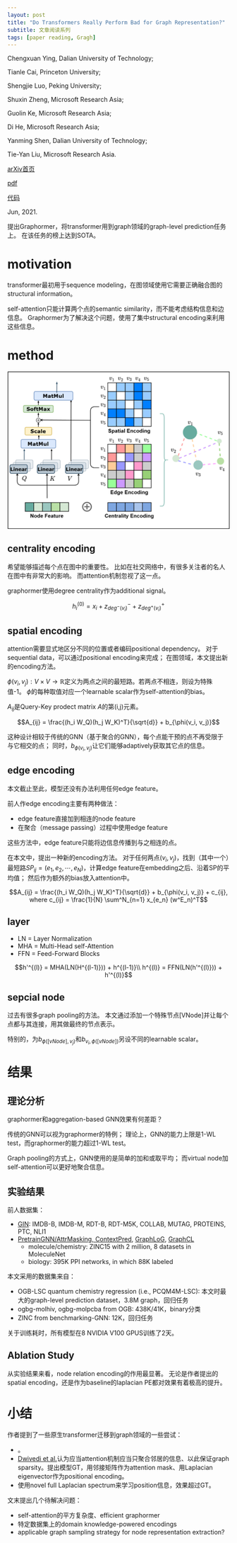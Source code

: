 ```yaml
---
layout: post
title: "Do Transformers Really Perform Bad for Graph Representation?"
subtitle: 文章阅读系列
tags: [paper reading, Gragh]
---
```


Chengxuan Ying, Dalian University of Technology;

Tianle Cai, Princeton University;

Shengjie Luo, Peking University;

Shuxin Zheng, Microsoft Research Asia;

Guolin Ke, Microsoft Research Asia;

Di He, Microsoft Research Asia;

Yanming Shen, Dalian University of Technology;

Tie-Yan Liu, Microsoft Research Asia.

[arXiv首页](https://arxiv.org/abs/2106.05234)

[pdf](https://arxiv.org/pdf/2106.05234.pdf)

[代码](https://github.com/Microsoft/Graphormer)

Jun, 2021.

提出Graphormer，将transformer用到graph领域的graph-level prediction任务上。
在该任务的榜上达到SOTA。

# motivation

transformer最初用于sequence modeling，在图领域使用它需要正确融合图的structural information。

self-attention只能计算两个点的semantic similarity，而不能考虑结构信息和边信息。
Graphormer为了解决这个问题，使用了集中structural encoding来利用这些信息。

# method

![](../assets/paper_img/graphormer-1.png)

## centrality encoding

希望能够描述每个点在图中的重要性。
比如在社交网络中，有很多关注者的名人在图中有非常大的影响。
而attention机制忽视了这一点。

graphormer使用degree centrality作为additional signal。

$$h_i^{(0)} = x_i + z^-_{deg^-(v_i)} + z^+_{deg^+(v_i)}$$

## spatial encoding

attention需要显式地区分不同的位置或者编码positional dependency。
对于sequential data，可以通过positional encoding来完成；
在图领域，本文提出新的encoding方法。

$\phi(v_i, v_j): V \times V \rightarrow \mathbb{R}$定义为两点之间的最短路。若两点不相连，则设为特殊值-1。
$\phi$的每种取值对应一个learnable scalar作为self-attention的bias。

$A_{ij}$是Query-Key prodect matrix $A$的第(i,j)元素。

$$A_{ij} = \frac{(h_i W_Q)(h_j W_K)^T}{\sqrt{d}} + b_{\phi(v_i, v_j)}$$

这种设计相较于传统的GNN（基于聚合的GNN），每个点能干预的点不再受限于与它相交的点；
同时，$b_{\phi(v_i, v_j)}$让它们能够adaptively获取其它点的信息。

## edge encoding

本文截止至此，模型还没有办法利用任何edge feature。

前人作edge encoding主要有两种做法：
- edge feature直接加到相连的node feature
- 在聚合（message passing）过程中使用edge feature

这些方法中，edge feature只能将边信息传播到与之相连的点。

在本文中，提出一种新的encoding方法。
对于任何两点$(v_i, v_j)$，找到（其中一个）最短路$SP_{ij} = (e_1, e_2, \cdots, e_N)$，计算edge feature在embedding之后、沿着SP的平均值；
然后作为额外的bias放入attention中。

$$A_{ij} = \frac{(h_i W_Q)(h_j W_K)^T}{\sqrt{d}} + b_{\phi(v_i, v_j)} + c_{ij}, where c_{ij} = \frac{1}{N} \sum^N_{n=1} x_{e_n} (w^E_n)^T$$

## layer

- LN = Layer Normalization
- MHA = Multi-Head self-Attention
- FFN = Feed-Forward Blocks

$$h'^{(l)} = MHA(LN(H^{(l-1)})) + h^{(l-1)}\\
h^{(l)} = FFN(LN(h'^{(l)})) + h'^{(l)}$$

## sepcial node

过去有很多graph pooling的方法。
本文通过添加一个特殊节点[VNode]并让每个点都与其连接，用其做最终的节点表示。

特别的，为$b_{\phi([vNode], v_j)}$和$b_{v_i, \phi([vNode])}$另设不同的learnable scalar。

# 结果

## 理论分析

graphormer和aggregation-based GNN效果有何差距？

传统的GNN可以视为graphormer的特例；
理论上，GNN的能力上限是1-WL test，而graphormer的能力超过1-WL test。

Graph pooling的方式上，GNN使用的是简单的加和或取平均；
而virtual node加self-attention可以更好地聚合信息。

## 实验结果

前人数据集：
- [GIN](https://arxiv.org/abs/1810.00826): IMDB-B, IMDB-M, RDT-B, RDT-M5K, COLLAB, MUTAG, PROTEINS, PTC, NLI1
- [PretrainGNN/AttrMasking, ContextPred](https://arxiv.org/abs/1905.12265), [GraphLoG](https://arxiv.org/abs/2106.04113), [GraphCL](https://arxiv.org/abs/2010.13902)
  - molecule/chemistry: ZINC15 with 2 million, 8 datasets in MoleculeNet
  - biology: 395K PPI networks, in which 88K labeled

本文采用的数据集来自：
- OGB-LSC quantum chemistry regression (i.e., PCQM4M-LSC): 本文时最大的graph-level prediction dataset，3.8M graph，回归任务
- ogbg-molhiv, ogbg-molpcba from OGB: 438K/41K，binary分类
- ZINC from benchmarking-GNN: 12K，回归任务

关于训练耗时，所有模型在8 NVIDIA V100 GPUS训练了2天。

## Ablation Study

从实验结果来看，node relation encoding的作用最显著。
无论是作者提出的spatial encoding，还是作为baseline的laplacian PE都对效果有着极高的提升。

# 小结

作者提到了一些原生transformer迁移到graph领域的一些尝试：
- 。
- [Dwivedi et al.]()认为应当attention机制应当只聚合邻居的信息、以此保证graph sparsity。提出模型GT，用邻接矩阵作为attention mask、用Laplacian eigenvector作为positional encoding。
- 使用novel full Laplacian spectrum来学习position信息，效果超过GT。

文末提出几个待解决问题：
- self-attention的平方复杂度、efficient graphormer
- 特定数据集上的domain knowledge-powered encodings
- applicable graph sampling strategy for node representation extraction?
